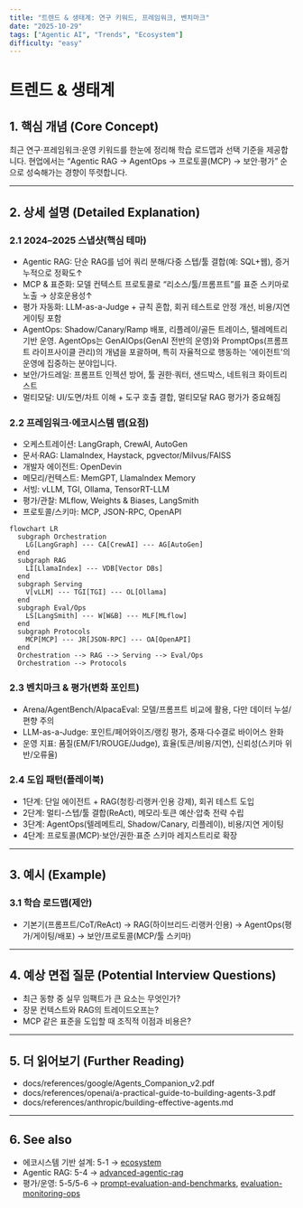 ```yaml
---
title: "트렌드 & 생태계: 연구 키워드, 프레임워크, 벤치마크"
date: "2025-10-29"
tags: ["Agentic AI", "Trends", "Ecosystem"]
difficulty: "easy"
---
```


# 트렌드 & 생태계

## 1. 핵심 개념 (Core Concept)

최근 연구·프레임워크·운영 키워드를 한눈에 정리해 학습 로드맵과 선택 기준을 제공합니다. 현업에서는 “Agentic RAG → AgentOps → 프로토콜(MCP) → 보안·평가” 순으로 성숙해가는 경향이 뚜렷합니다.

---

## 2. 상세 설명 (Detailed Explanation)

### 2.1 2024–2025 스냅샷(핵심 테마)
- Agentic RAG: 단순 RAG를 넘어 쿼리 분해/다중 스텝/툴 결합(예: SQL+웹), 증거 누적으로 정확도↑
- MCP & 표준화: 모델 컨텍스트 프로토콜로 “리소스/툴/프롬프트”를 표준 스키마로 노출 → 상호운용성↑
- 평가 자동화: LLM-as-a-Judge + 규칙 혼합, 회귀 테스트로 안정 개선, 비용/지연 게이팅 포함
- AgentOps: Shadow/Canary/Ramp 배포, 리플레이/골든 트레이스, 텔레메트리 기반 운영. AgentOps는 GenAIOps(GenAI 전반의 운영)와 PromptOps(프롬프트 라이프사이클 관리)의 개념을 포괄하며, 특히 자율적으로 행동하는 '에이전트'의 운영에 집중하는 분야입니다.
- 보안/가드레일: 프롬프트 인젝션 방어, 툴 권한·쿼터, 샌드박스, 네트워크 화이트리스트
- 멀티모달: UI/도면/차트 이해 + 도구 호출 결합, 멀티모달 RAG 평가가 중요해짐

### 2.2 프레임워크·에코시스템 맵(요점)
- 오케스트레이션: LangGraph, CrewAI, AutoGen
- 문서·RAG: LlamaIndex, Haystack, pgvector/Milvus/FAISS
- 개발자 에이전트: OpenDevin
- 메모리/컨텍스트: MemGPT, LlamaIndex Memory
- 서빙: vLLM, TGI, Ollama, TensorRT-LLM
- 평가/관찰: MLflow, Weights & Biases, LangSmith
- 프로토콜/스키마: MCP, JSON-RPC, OpenAPI

```mermaid
flowchart LR
  subgraph Orchestration
    LG[LangGraph] --- CA[CrewAI] --- AG[AutoGen]
  end
  subgraph RAG
    LI[LlamaIndex] --- VDB[Vector DBs]
  end
  subgraph Serving
    V[vLLM] --- TGI[TGI] --- OL[Ollama]
  end
  subgraph Eval/Ops
    LS[LangSmith] --- W[W&B] --- MLF[MLflow]
  end
  subgraph Protocols
    MCP[MCP] --- JR[JSON-RPC] --- OA[OpenAPI]
  end
  Orchestration --> RAG --> Serving --> Eval/Ops
  Orchestration --> Protocols
```

### 2.3 벤치마크 & 평가(변화 포인트)
- Arena/AgentBench/AlpacaEval: 모델/프롬프트 비교에 활용, 다만 데이터 누설/편향 주의
- LLM-as-a-Judge: 포인트/페어와이즈/랭킹 평가, 중재·다수결로 바이어스 완화
- 운영 지표: 품질(EM/F1/ROUGE/Judge), 효율(토큰/비용/지연), 신뢰성(스키마 위반/오류율)

### 2.4 도입 패턴(플레이북)
- 1단계: 단일 에이전트 + RAG(청킹·리랭커·인용 강제), 회귀 테스트 도입
- 2단계: 멀티-스텝/툴 결합(ReAct), 메모리·토큰 예산·압축 전략 수립
- 3단계: AgentOps(텔레메트리, Shadow/Canary, 리플레이), 비용/지연 게이팅
- 4단계: 프로토콜(MCP)·보안/권한·표준 스키마 레지스트리로 확장

---

## 3. 예시 (Example)

### 3.1 학습 로드맵(제안)
- 기본기(프롬프트/CoT/ReAct) → RAG(하이브리드·리랭커·인용) → AgentOps(평가/게이팅/배포) → 보안/프로토콜(MCP/툴 스키마)

---

## 4. 예상 면접 질문 (Potential Interview Questions)

- 최근 동향 중 실무 임팩트가 큰 요소는 무엇인가?
- 장문 컨텍스트와 RAG의 트레이드오프는?
- MCP 같은 표준을 도입할 때 조직적 이점과 비용은?

---

## 5. 더 읽어보기 (Further Reading)

- docs/references/google/Agents_Companion_v2.pdf
- docs/references/openai/a-practical-guide-to-building-agents-3.pdf
- docs/references/anthropic/building-effective-agents.md

---

## 6. See also

- 에코시스템 기반 설계: 5-1 → [ecosystem](../5-1-시스템-설계/ecosystem.md)
- Agentic RAG: 5-4 → [advanced-agentic-rag](../5-4-retrieval-augmented-generation-rag/advanced-agentic-rag.md)
- 평가/운영: 5-5/5-6 → [prompt-evaluation-and-benchmarks](../5-5-프롬프트-엔지니어링-and-평가/prompt-evaluation-and-benchmarks.md), [evaluation-monitoring-ops](../5-6-agentops-운영-and-자동화/evaluation-monitoring-ops.md)
